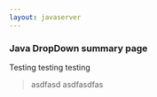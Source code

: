 ```yaml
---
layout: javaserver
---
```


### Java DropDown summary page

Testing testing testing

> asdfasd
> asdfasdfas



